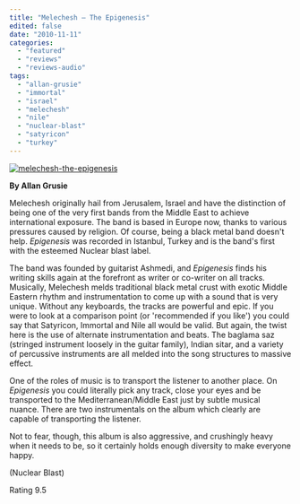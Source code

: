 ```yaml
---
title: "Melechesh – The Epigenesis"
edited: false
date: "2010-11-11"
categories:
  - "featured"
  - "reviews"
  - "reviews-audio"
tags:
  - "allan-grusie"
  - "immortal"
  - "israel"
  - "melechesh"
  - "nile"
  - "nuclear-blast"
  - "satyricon"
  - "turkey"
---
```


[![](http://www.hellbound.ca/wp-content/uploads/2010/11/melechesh-the-epigenesis.jpg "melechesh-the-epigenesis")](http://www.hellbound.ca/wp-content/uploads/2010/11/melechesh-the-epigenesis.jpg)

**By Allan Grusie**

Melechesh originally hail from Jerusalem, Israel and have the distinction of being one of the very first bands from the Middle East to achieve international exposure. The band is based in Europe now, thanks to various pressures caused by religion. Of course, being a black metal band doesn't help. _Epigenesis_ was recorded in Istanbul, Turkey and is the band's first with the esteemed Nuclear blast label.

The band was founded by guitarist Ashmedi, and _Epigenesis_ finds his writing skills again at the forefront as writer or co-writer on all tracks. Musically, Melechesh melds traditional black metal crust with exotic Middle Eastern rhythm and instrumentation to come up with a sound that is very unique. Without any keyboards, the tracks are powerful and epic. If you were to look at a comparison point (or 'recommended if you like') you could say that Satyricon, Immortal and Nile all would be valid. But again, the twist here is the use of alternate instrumentation and beats. The baglama saz (stringed instrument loosely in the guitar family), Indian sitar, and a variety of percussive instruments are all melded into the song structures to massive effect.

One of the roles of music is to transport the listener to another place. On _Epigenesis_ you could literally pick any track, close your eyes and be transported to the Mediterranean/Middle East just by subtle musical nuance. There are two instrumentals on the album which clearly are capable of transporting the listener.

Not to fear, though, this album is also aggressive, and crushingly heavy when it needs to be, so it certainly holds enough diversity to make everyone happy.

(Nuclear Blast)

Rating 9.5
